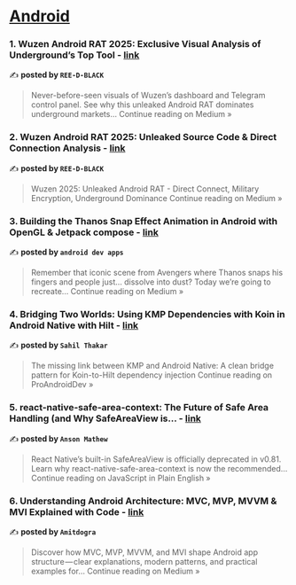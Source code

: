 
<h1><a href=https://medium.com/tag/android/recommended target="_blank" rel="noopener noreferrer">Android</a></h1>
<h3>1. Wuzen Android RAT 2025: Exclusive Visual Analysis of Underground’s Top Tool - <a href="https://medium.com/@reeaanxae/wuzen-android-rat-2025-exclusive-visual-analysis-of-undergrounds-top-tool-d2a44f6977a1?source=rss------android-5" target="_blank" rel="noopener noreferrer">link</a></h3>

✍️ **posted by `REE-D-BLACK`**

<blockquote>Never-before-seen visuals of Wuzen’s dashboard and Telegram control panel. See why this unleaked Android RAT dominates underground markets…
Continue reading on Medium »</blockquote>

<h3>2. Wuzen Android RAT 2025: Unleaked Source Code & Direct Connection Analysis - <a href="https://medium.com/@reeaanxae/wuzen-android-rat-2025-unleaked-source-code-direct-connection-analysis-c98311c4a80c?source=rss------android-5" target="_blank" rel="noopener noreferrer">link</a></h3>

✍️ **posted by `REE-D-BLACK`**

<blockquote>Wuzen 2025: Unleaked Android RAT - Direct Connect, Military Encryption, Underground Dominance
Continue reading on Medium »</blockquote>

<h3>3. Building the Thanos Snap Effect Animation in Android with OpenGL & Jetpack compose - <a href="https://androiddevapps.medium.com/building-the-thanos-snap-effect-animation-in-android-with-opengl-jetpack-compose-63c2c361ae25?source=rss------android-5" target="_blank" rel="noopener noreferrer">link</a></h3>

✍️ **posted by `android dev apps`**

<blockquote>Remember that iconic scene from Avengers where Thanos snaps his fingers and people just… dissolve into dust? Today we’re going to recreate…
Continue reading on Medium »</blockquote>

<h3>4. Bridging Two Worlds: Using KMP Dependencies with Koin in Android Native with Hilt - <a href="https://proandroiddev.com/bridging-two-worlds-using-kmp-dependencies-with-koin-in-android-native-with-hilt-c1dc820cfccb?source=rss------android-5" target="_blank" rel="noopener noreferrer">link</a></h3>

✍️ **posted by `Sahil Thakar`**

<blockquote>The missing link between KMP and Android Native: A clean bridge pattern for Koin-to-Hilt dependency injection
Continue reading on ProAndroidDev »</blockquote>

<h3>5. react-native-safe-area-context: The Future of Safe Area Handling (and Why SafeAreaView is… - <a href="https://javascript.plainenglish.io/react-native-safe-area-context-the-future-of-safe-area-handling-and-why-safeareaview-is-d5833a6a47ef?source=rss------android-5" target="_blank" rel="noopener noreferrer">link</a></h3>

✍️ **posted by `Anson Mathew`**

<blockquote>React Native’s built-in SafeAreaView is officially deprecated in v0.81. Learn why react-native-safe-area-context is now the recommended…
Continue reading on JavaScript in Plain English »</blockquote>

<h3>6. Understanding Android Architecture: MVC, MVP, MVVM & MVI Explained with Code - <a href="https://medium.com/@amitdogra70512/understanding-android-architecture-mvc-mvp-mvvm-mvi-explained-with-code-21c5fb9336ab?source=rss------android-5" target="_blank" rel="noopener noreferrer">link</a></h3>

✍️ **posted by `Amitdogra`**

<blockquote>Discover how MVC, MVP, MVVM, and MVI shape Android app structure — clear explanations, modern patterns, and practical examples for…
Continue reading on Medium »</blockquote>


